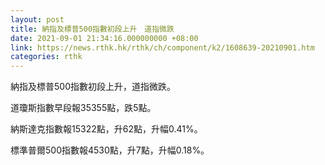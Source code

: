 ```yaml
---
layout: post
title: 納指及標普500指數初段上升　道指微跌
date: 2021-09-01 21:34:16.000000000 +08:00
link: https://news.rthk.hk/rthk/ch/component/k2/1608639-20210901.htm
categories: rthk
---
```


納指及標普500指數初段上升，道指微跌。

道瓊斯指數早段報35355點，跌5點。

納斯達克指數報15322點，升62點，升幅0.41%。

標準普爾500指數報4530點，升7點，升幅0.18%。
